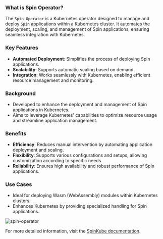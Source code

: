 ### What is Spin Operator?

The `Spin Operator` is a Kubernetes operator designed to manage and deploy `Spin` applications within a Kubernetes cluster. It automates the deployment, scaling, and management of Spin applications, ensuring seamless integration with Kubernetes.

### Key Features
- **Automated Deployment**: Simplifies the process of deploying Spin applications.
- **Scalability**: Supports automatic scaling based on demand.
- **Integration**: Works seamlessly with Kubernetes, enabling efficient resource management and monitoring.

### Background
- Developed to enhance the deployment and management of Spin applications in Kubernetes.
- Aims to leverage Kubernetes' capabilities to optimize resource usage and streamline application management.

### Benefits
- **Efficiency**: Reduces manual intervention by automating application deployment and scaling.
- **Flexibility**: Supports various configurations and setups, allowing customization according to specific needs.
- **Reliability**: Ensures high availability and robust performance of Spin applications.

### Use Cases
- Ideal for deploying Wasm (WebAssembly) modules within Kubernetes clusters.
- Enhances Kubernetes by providing specialized handling for Spin applications.

![spin-operator](_media/spin-operator.png)

For more detailed information, visit the [SpinKube documentation](https://www.spinkube.dev/docs/).

